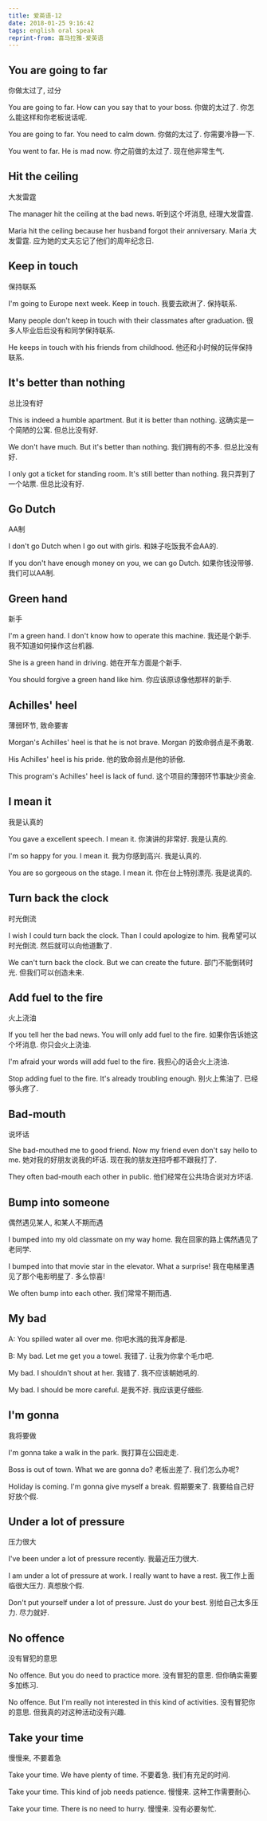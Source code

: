 ```yaml
---
title: 爱英语-12
date: 2018-01-25 9:16:42
tags: english oral speak
reprint-from: 喜马拉雅-爱英语
---
```


## You are going to far
你做太过了, 过分

You are going to far. How can you say that to your boss.
你做的太过了. 你怎么能这样和你老板说话呢.

You are going to far. You need to calm down.
你做的太过了. 你需要冷静一下.

You went to far. He is mad now.
你之前做的太过了. 现在他非常生气.

## Hit the ceiling
大发雷霆

The manager hit the ceiling at the bad news.
听到这个坏消息, 经理大发雷霆.

Maria hit the ceiling because her husband forgot their anniversary.
Maria 大发雷霆. 应为她的丈夫忘记了他们的周年纪念日.

## Keep in touch
保持联系

I'm going to Europe next week. Keep in touch.
我要去欧洲了. 保持联系.

Many people don't keep in touch with their classmates after graduation.
很多人毕业后后没有和同学保持联系.

He keeps in touch with his friends from childhood.
他还和小时候的玩伴保持联系.

## It's better than nothing
总比没有好

This is indeed a humble apartment. But it is better than nothing.
这确实是一个简陋的公寓. 但总比没有好.

We don't have much. But it's better than nothing.
我们拥有的不多. 但总比没有好.

I only got a ticket for standing room. It's still better than nothing.
我只弄到了一个站票. 但总比没有好.

## Go Dutch
AA制

I don't go Dutch when I go out with girls.
和妹子吃饭我不会AA的.

If you don't have enough money on you, we can go Dutch.
如果你钱没带够. 我们可以AA制.

## Green hand
新手

I'm a green hand. I don't know how to operate this machine.
我还是个新手. 我不知道如何操作这台机器.

She is a green hand in driving.
她在开车方面是个新手.

You should forgive a green hand like him.
你应该原谅像他那样的新手.

## Achilles' heel
薄弱环节, 致命要害

Morgan's Achilles' heel is that he is not brave.
Morgan 的致命弱点是不勇敢.

His Achilles' heel is his pride.
他的致命弱点是他的骄傲.

This program's Achilles' heel is lack of fund.
这个项目的薄弱环节事缺少资金.

## I mean it
我是认真的

You gave a excellent speech. I mean it.
你演讲的非常好. 我是认真的.

I'm so happy for you. I mean it.
我为你感到高兴. 我是认真的.

You are so gorgeous on the stage. I mean it.
你在台上特别漂亮. 我是说真的.

## Turn back the clock
时光倒流

I wish I could turn back the clock. Than I could apologize to him.
我希望可以时光倒流. 然后就可以向他道歉了.

We can't turn back the clock. But we can create the future.
部门不能倒转时光. 但我们可以创造未来.

## Add fuel to the fire
火上浇油

If you tell her the bad news. You will only add fuel to the fire.
如果你告诉她这个坏消息. 你只会火上浇油.

I'm afraid your words will add fuel to the fire.
我担心的话会火上浇油.

Stop adding fuel to the fire. It's already troubling enough.
别火上焦油了. 已经够头疼了.

## Bad-mouth
说坏话

She bad-mouthed me to good friend. Now my friend even don't say hello to me.
她对我的好朋友说我的坏话. 现在我的朋友连招呼都不跟我打了.

They often bad-mouth each other in public.
他们经常在公共场合说对方坏话.

## Bump into someone
偶然遇见某人, 和某人不期而遇

I bumped into my old classmate on my way home.
我在回家的路上偶然遇见了老同学.

I bumped into that movie star in the elevator. What a surprise!
我在电梯里遇见了那个电影明星了. 多么惊喜!

We often bump into each other.
我们常常不期而遇.

## My bad
A: You spilled water all over me.
你吧水溅的我浑身都是.

B: My bad. Let me get you a towel.
我错了. 让我为你拿个毛巾吧.

My bad. I shouldn't shout at her.
我错了. 我不应该朝她吼的.

My bad. I should be more careful.
是我不好. 我应该更仔细些.

## I'm gonna
我将要做

I'm gonna take a walk in the park.
我打算在公园走走.

Boss is out of town. What we are gonna do?
老板出差了. 我们怎么办呢?

Holiday is coming. I'm gonna give myself a break.
假期要来了. 我要给自己好好放个假.

## Under a lot of pressure
压力很大

I've been under a lot of pressure recently.
我最近压力很大.

I am under a lot of pressure at work. I really want to have a rest.
我工作上面临很大压力. 真想放个假.

Don't put yourself under a lot of pressure. Just do your best.
别给自己太多压力. 尽力就好.

## No offence
没有冒犯的意思

No offence. But you do need to practice more.
没有冒犯的意思. 但你确实需要多加练习.

No offence. But I'm really not interested in this kind of activities.
没有冒犯你的意思. 但我真的对这种活动没有兴趣.

## Take your time
慢慢来, 不要着急

Take your time. We have plenty of time.
不要着急. 我们有充足的时间.

Take your time. This kind of job needs patience.
慢慢来. 这种工作需要耐心.

Take your time. There is no need to hurry.
慢慢来. 没有必要匆忙.

